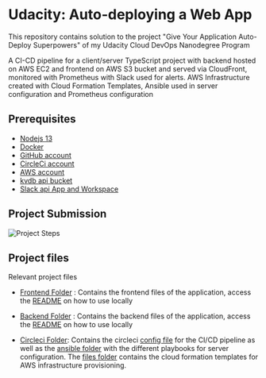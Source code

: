 # Udacity: Auto-deploying a Web App

This repository contains solution to the project "Give Your Application Auto-Deploy Superpowers" of my Udacity Cloud DevOps Nanodegree Program
<p align="left">
A CI-CD pipeline for a client/server TypeScript project with backend hosted on AWS EC2 and frontend on AWS S3 bucket and served via CloudFront, monitored with Prometheus with Slack used for alerts. AWS Infrastructure created with Cloud Formation Templates, Ansible used in server configuration and Prometheus configuration </p>


## Prerequisites

* [Nodejs 13](https://nodejs.org/en/)
* [Docker](https://www.docker.com/)
* [GitHub account](https://github.com/)
* [CircleCi account](https://circleci.com/)
* [AWS account](https://aws.amazon.com/)
* [kvdb api bucket](https://kvdb.io/)
* [Slack api App and Workspace](https://slack.com/)

## Project Submission  
![Project Steps](./screenshots%20taken/project-steps.jpg)

## Project files
Relevant project files

* [Frontend Folder](./frontend/) : Contains the frontend files of the application, access the [README](./frontend/README.md) on how to use locally

* [Backend Folder](./backend/) : Contains the backend files of the application, access the [README](./backend/README.md) on how to use locally

* [Circleci Folder](.circleci): Contains the circleci [config file](.circleci/config.yml) for the CI/CD pipeline as well as the [ansible folder](.circleci/ansible/) with the different playbooks for server configuration. The [files folder](.circleci/files/) contains the cloud formation templates for AWS infrastructure provisioning.
  
